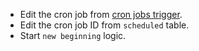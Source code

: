 - Edit the cron job from [cron jobs trigger](cron-job.org).
- Edit the cron job ID from `scheduled` table.
- Start `new beginning` logic.